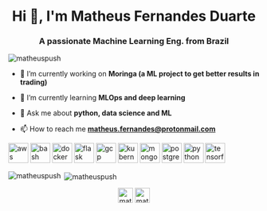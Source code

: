 <h1 align="center">Hi 👋, I'm Matheus Fernandes Duarte</h1>
<h3 align="center">A passionate Machine Learning Eng. from Brazil</h3>

<p align="left"> <img src="https://komarev.com/ghpvc/?username=matheuspush" alt="matheuspush" /> </p>

- 🔭 I’m currently working on **Moringa (a ML project to get better results in trading)**

- 🌱 I’m currently learning **MLOps and deep learning**

- 💬 Ask me about **python, data science and ML**

- 📫 How to reach me **matheus.fernandes@protonmail.com**

<p align="left"><img src="https://devicons.github.io/devicon/devicon.git/icons/amazonwebservices/amazonwebservices-original-wordmark.svg" alt="aws" width="40" height="40"/> <img src="https://www.vectorlogo.zone/logos/gnu_bash/gnu_bash-icon.svg" alt="bash" width="40" height="40"/> <img src="https://devicons.github.io/devicon/devicon.git/icons/docker/docker-original-wordmark.svg" alt="docker" width="40" height="40"/> <img src="https://www.vectorlogo.zone/logos/pocoo_flask/pocoo_flask-icon.svg" alt="flask" width="40" height="40"/> <img src="https://www.vectorlogo.zone/logos/google_cloud/google_cloud-icon.svg" alt="gcp" width="40" height="40"/> <img src="https://www.vectorlogo.zone/logos/kubernetes/kubernetes-icon.svg" alt="kubernetes" width="40" height="40"/> <img src="https://devicons.github.io/devicon/devicon.git/icons/mongodb/mongodb-original-wordmark.svg" alt="mongodb" width="40" height="40"/> <img src="https://devicons.github.io/devicon/devicon.git/icons/postgresql/postgresql-original-wordmark.svg" alt="postgresql" width="40" height="40"/> <img src="https://devicons.github.io/devicon/devicon.git/icons/python/python-original.svg" alt="python" width="40" height="40"/> <img src="https://www.vectorlogo.zone/logos/tensorflow/tensorflow-icon.svg" alt="tensorflow" width="40" height="40"/></p><p><img align="left" src="https://github-readme-stats.vercel.app/api/top-langs/?username=matheuspush&layout=compact&hide=html" alt="matheuspush" /></p>

<p>&nbsp;<img align="center" src="https://github-readme-stats.vercel.app/api?username=matheuspush&show_icons=true" alt="matheuspush" /></p>

<p align="center">
<a href="https://linkedin.com/in/matheus-fernandes-duarte-b2240b114" target="blank"><img align="center" src="https://cdn.jsdelivr.net/npm/simple-icons@3.0.1/icons/linkedin.svg" alt="matheus-fernandes-duarte-b2240b114" height="30" width="30" /></a>
<a href="https://kaggle.com/matheuspush" target="blank"><img align="center" src="https://cdn.jsdelivr.net/npm/simple-icons@3.0.1/icons/kaggle.svg" alt="matheuspush" height="30" width="30" /></a>
</p>
